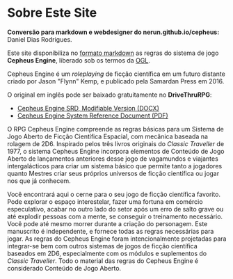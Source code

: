 # Sobre Este Site

**Conversão para markdown e webdesigner do nerun.github.io/cepheus:** Daniel Dias Rodrigues.

Este site disponibiliza no [formato markdown](extra_01-manifesto.md) as regras do sistema de jogo **Cepheus Engine**, liberado sob os termos da [OGL](Licenciamento.md).

Cepheus Engine é um _roleplaying_ de ficção científica em um futuro distante criado por Jason "Flynn" Kemp, e publicado pela Samardan Press em 2016.

O original em inglês pode ser baixado gratuitamente no **DriveThruRPG**:

- [Cepheus Engine SRD, Modifiable Version (DOCX)](https://www.drivethrurpg.com/pt/product/187941/cepheus-engine-srd-modifiable-version)
- [Cepheus Engine System Reference Document (PDF)](https://www.drivethrurpg.com/pt/product/186894/cepheus-engine-system-reference-document)

O RPG Cepheus Engine compreende as regras básicas para um Sistema de Jogo Aberto de Ficção Científica Espacial, com mecânica baseada na rolagem de 2D6. Inspirado pelos três livros originais do _Classic Traveller_ de 1977, o sistema Cepheus Engine incorpora elementos de Conteúdo de Jogo Aberto de lançamentos anteriores desse jogo de vagamundos e viajantes intergalácticos para criar um sistema básico que permite tanto a jogadores quanto Mestres criar seus próprios universos de ficção científica ou jogar nos que já conhecem.

Você encontrará aqui o cerne para o seu jogo de ficção científica favorito. Pode explorar o espaço interestelar, fazer uma fortuna em comércio especulativo, acabar no outro lado do setor após um erro de salto grave ou até explodir pessoas com a mente, se conseguir o treinamento necessário. Você pode até mesmo morrer durante a criação do personagem. Este manuscrito é independente, e fornece todas as regras necessárias para jogar. As regras do Cepheus Engine foram intencionalmente projetadas para integrar-se bem com outros sistemas de jogos de ficção científica baseados em 2D6, especialmente com os módulos e suplementos do _Classic Traveller_. Todo o material das regras do Cepheus Engine é considerado Conteúdo de Jogo Aberto.